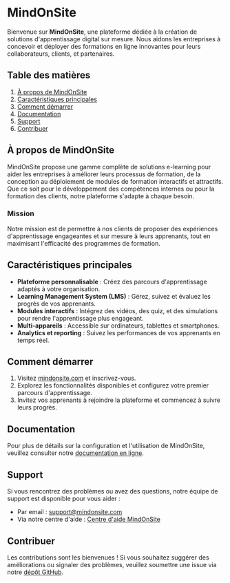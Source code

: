 # MindOnSite

Bienvenue sur **MindOnSite**, une plateforme dédiée à la création de solutions d'apprentissage digital sur mesure. Nous aidons les entreprises à concevoir et déployer des formations en ligne innovantes pour leurs collaborateurs, clients, et partenaires.

## Table des matières

1. [À propos de MindOnSite](#à-propos-de-mindonsite)
2. [Caractéristiques principales](#caractéristiques-principales)
3. [Comment démarrer](#comment-démarrer)
4. [Documentation](#documentation)
5. [Support](#support)
6. [Contribuer](#contribuer)


## À propos de MindOnSite

MindOnSite propose une gamme complète de solutions e-learning pour aider les entreprises à améliorer leurs processus de formation, de la conception au déploiement de modules de formation interactifs et attractifs. Que ce soit pour le développement des compétences internes ou pour la formation des clients, notre plateforme s'adapte à chaque besoin.

### Mission

Notre mission est de permettre à nos clients de proposer des expériences d'apprentissage engageantes et sur mesure à leurs apprenants, tout en maximisant l'efficacité des programmes de formation.

## Caractéristiques principales

- **Plateforme personnalisable** : Créez des parcours d'apprentissage adaptés à votre organisation.
- **Learning Management System (LMS)** : Gérez, suivez et évaluez les progrès de vos apprenants.
- **Modules interactifs** : Intégrez des vidéos, des quiz, et des simulations pour rendre l'apprentissage plus engageant.
- **Multi-appareils** : Accessible sur ordinateurs, tablettes et smartphones.
- **Analytics et reporting** : Suivez les performances de vos apprenants en temps réel.

## Comment démarrer

1. Visitez [mindonsite.com](https://www.mindonsite.com) et inscrivez-vous.
2. Explorez les fonctionnalités disponibles et configurez votre premier parcours d'apprentissage.
3. Invitez vos apprenants à rejoindre la plateforme et commencez à suivre leurs progrès.

## Documentation

Pour plus de détails sur la configuration et l'utilisation de MindOnSite, veuillez consulter notre [documentation en ligne](https://www.mindonsite.com/).

## Support

Si vous rencontrez des problèmes ou avez des questions, notre équipe de support est disponible pour vous aider :

- Par email : support@mindonsite.com
- Via notre centre d'aide : [Centre d'aide MindOnSite](https://mindonsite.atlassian.net/servicedesk/customer/portal/1)

## Contribuer

Les contributions sont les bienvenues ! Si vous souhaitez suggérer des améliorations ou signaler des problèmes, veuillez soumettre une issue via notre [dépôt GitHub](https://mindonsite.atlassian.net/servicedesk/customer/portal/1).

